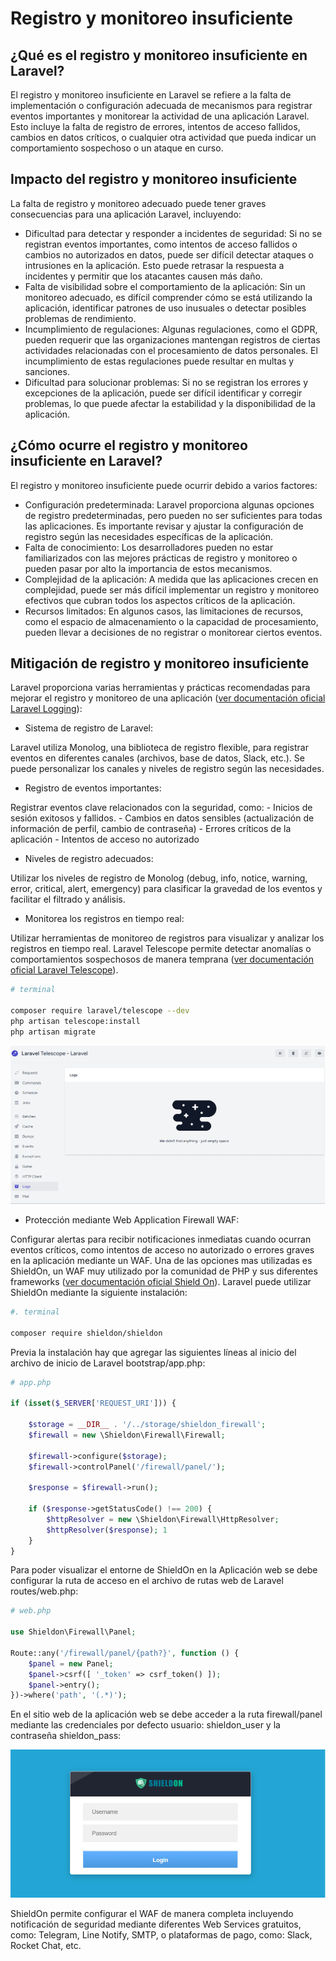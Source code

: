 #	Registro y monitoreo insuficiente

## ¿Qué es el registro y monitoreo insuficiente en Laravel?

El registro y monitoreo insuficiente en Laravel se refiere a la falta de implementación o configuración adecuada de mecanismos para registrar eventos importantes y monitorear la actividad de una aplicación Laravel. Esto incluye la falta de registro de errores, intentos de acceso fallidos, cambios en datos críticos, o cualquier otra actividad que pueda indicar un comportamiento sospechoso o un ataque en curso.

## Impacto del registro y monitoreo insuficiente

La falta de registro y monitoreo adecuado puede tener graves consecuencias para una aplicación Laravel, incluyendo:

- Dificultad para detectar y responder a incidentes de seguridad: Si no se registran eventos importantes, como intentos de acceso fallidos o cambios no autorizados en datos, puede ser difícil detectar ataques o intrusiones en la aplicación. Esto puede retrasar la respuesta a incidentes y permitir que los atacantes causen más daño.
- Falta de visibilidad sobre el comportamiento de la aplicación: Sin un monitoreo adecuado, es difícil comprender cómo se está utilizando la aplicación, identificar patrones de uso inusuales o detectar posibles problemas de rendimiento.
- Incumplimiento de regulaciones: Algunas regulaciones, como el GDPR, pueden requerir que las organizaciones mantengan registros de ciertas actividades relacionadas con el procesamiento de datos personales. El incumplimiento de estas regulaciones puede resultar en multas y sanciones.
- Dificultad para solucionar problemas: Si no se registran los errores y excepciones de la aplicación, puede ser difícil identificar y corregir problemas, lo que puede afectar la estabilidad y la disponibilidad de la aplicación.

## ¿Cómo ocurre el registro y monitoreo insuficiente en Laravel?

El registro y monitoreo insuficiente puede ocurrir debido a varios factores:

- Configuración predeterminada: Laravel proporciona algunas opciones de registro predeterminadas, pero pueden no ser suficientes para todas las aplicaciones. Es importante revisar y ajustar la configuración de registro según las necesidades específicas de la aplicación.
- Falta de conocimiento: Los desarrolladores pueden no estar familiarizados con las mejores prácticas de registro y monitoreo o pueden pasar por alto la importancia de estos mecanismos.
- Complejidad de la aplicación: A medida que las aplicaciones crecen en complejidad, puede ser más difícil implementar un registro y monitoreo efectivos que cubran todos los aspectos críticos de la aplicación.
- Recursos limitados: En algunos casos, las limitaciones de recursos, como el espacio de almacenamiento o la capacidad de procesamiento, pueden llevar a decisiones de no registrar o monitorear ciertos eventos.

## Mitigación de registro y monitoreo insuficiente

Laravel proporciona varias herramientas y prácticas recomendadas para mejorar el registro y monitoreo de una aplicación ([ver documentación oficial Laravel Logging](https://laravel.com/docs/11.x/logging)):

- Sistema de registro de Laravel:

Laravel utiliza Monolog, una biblioteca de registro flexible, para registrar eventos en diferentes canales (archivos, base de datos, Slack, etc.). Se puede personalizar los canales y niveles de registro según las necesidades.

- Registro de eventos importantes:

Registrar eventos clave relacionados con la seguridad, como:
    - Inicios de sesión exitosos y fallidos.
    - Cambios en datos sensibles (actualización de información de perfil, cambio de contraseña)
    - Errores críticos de la aplicación
    - Intentos de acceso no autorizado

- Niveles de registro adecuados:

Utilizar los niveles de registro de Monolog (debug, info, notice, warning, error, critical, alert, emergency) para clasificar la gravedad de los eventos y facilitar el filtrado y análisis.

- Monitorea los registros en tiempo real:

Utilizar herramientas de monitoreo de registros para visualizar y analizar los registros en tiempo real. Laravel Telescope permite detectar anomalías o comportamientos sospechosos de manera temprana ([ver documentación oficial Laravel Telescope](https://laravel.com/docs/11.x/telescope)).

```bash
# terminal

composer require laravel/telescope --dev
php artisan telescope:install
php artisan migrate

```

![Laravel Telescope - Logs](../../images/laravel-telescope.png)

- Protección mediante Web Application Firewall WAF:

Configurar alertas para recibir notificaciones inmediatas cuando ocurran eventos críticos, como intentos de acceso no autorizado o errores graves en la aplicación mediante un WAF. Una de las opciones mas utilizadas es ShieldOn, un WAF muy utilizado por la comunidad de PHP y sus diferentes frameworks ([ver documentación oficial Shield On](https://shieldon.io/en/guide/laravel.html)). Laravel puede utilizar ShieldOn mediante la siguiente instalación:

```bash
#. terminal

composer require shieldon/shieldon

```

Previa la instalación hay que agregar las siguientes líneas al inicio del archivo de inicio de Laravel bootstrap/app.php:

```php
# app.php

if (isset($_SERVER['REQUEST_URI'])) {

    $storage = __DIR__ . '/../storage/shieldon_firewall';
    $firewall = new \Shieldon\Firewall\Firewall;

    $firewall->configure($storage);
    $firewall->controlPanel('/firewall/panel/');

    $response = $firewall->run();

    if ($response->getStatusCode() !== 200) {
        $httpResolver = new \Shieldon\Firewall\HttpResolver;
        $httpResolver($response); 1 
    }
}

```

Para poder visualizar el entorne de ShieldOn en la Aplicación web se debe configurar la ruta de acceso en el archivo de rutas web de Laravel routes/web.php:

```php
# web.php

use Shieldon\Firewall\Panel;

Route::any('/firewall/panel/{path?}', function () {
    $panel = new Panel;
    $panel->csrf([ '_token' => csrf_token() ]); 
    $panel->entry(); 
})->where('path', '(.*)');

```
En el sitio web de la aplicación web se debe acceder a la ruta firewall/panel mediante las credenciales por defecto usuario: shieldon_user y la contraseña shieldon_pass:

![Shield On Panel](../../images/shielldon.png)

ShieldOn permite configurar el WAF de manera completa incluyendo notificación de seguridad mediante diferentes Web Services gratuitos, como: Telegram, Line Notify, SMTP, o plataformas de pago, como: Slack, Rocket Chat, etc.
